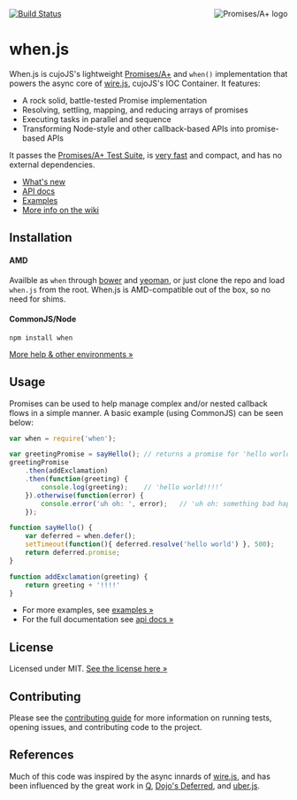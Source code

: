 <a href="http://promises-aplus.github.com/promises-spec"><img src="http://promises-aplus.github.com/promises-spec/assets/logo-small.png" alt="Promises/A+ logo" align="right" /></a>

[![Build Status](https://secure.travis-ci.org/cujojs/when.png)](http://travis-ci.org/cujojs/when) 

# when.js

When.js is cujoJS's lightweight [Promises/A+](http://promises-aplus.github.com/promises-spec) and `when()` implementation that powers the async core of [wire.js](https://github.com/cujojs/wire), cujoJS's IOC Container.  It features:

* A rock solid, battle-tested Promise implementation
* Resolving, settling, mapping, and reducing arrays of promises
* Executing tasks in parallel and sequence
* Transforming Node-style and other callback-based APIs into promise-based APIs

It passes the [Promises/A+ Test Suite](https://github.com/promises-aplus/promises-tests), is [very fast](https://github.com/cujojs/promise-perf-tests#test-results) and compact, and has no external dependencies.

- [What's new](CHANGES.md)
- [API docs](docs/api.md#api)
- [Examples](https://github.com/cujojs/when/wiki/Examples)
- [More info on the wiki](https://github.com/cujojs/when/wiki)

Installation
------------

#### AMD

Availble as `when` through [bower](http://bower.io) and [yeoman](https://github.com/yeoman/yo), or just clone the repo and load `when.js` from the root. When.js is AMD-compatible out of the box, so no need for shims.

#### CommonJS/Node

```
npm install when
```

[More help & other environments &raquo;](docs/installation.md)

Usage
-----

Promises can be used to help manage complex and/or nested callback flows in a simple manner. A basic example (using CommonJS) can be seen below:

```js
var when = require('when');

var greetingPromise = sayHello(); // returns a promise for 'hello world'
greetingPromise
    .then(addExclamation)
    .then(function(greeting) {
        console.log(greeting);    // 'hello world!!!!’
    }).otherwise(function(error) {
        console.error('uh oh: ', error);   // 'uh oh: something bad happened’
    });

function sayHello() {
	var deferred = when.defer();
	setTimeout(function(){ deferred.resolve('hello world') }, 500);
	return deferred.promise;
}

function addExclamation(greeting) {
	return greeting + '!!!!'
}
```

- For more examples, see [examples &raquo;](https://github.com/cujojs/when/wiki/Examples)
- For the full documentation see [api docs &raquo;](docs/api.md#api)

License
-------

Licensed under MIT. [See the license here &raquo;](LICENSE.txt)

Contributing
------------

Please see the [contributing guide](CONTRIBUTING.md) for more information on running tests, opening issues, and contributing code to the project.

References
----------

Much of this code was inspired by the async innards of [wire.js](https://github.com/cujojs/wire), and has been influenced by the great work in [Q](https://github.com/kriskowal/q), [Dojo's Deferred](https://github.com/dojo/dojo), and [uber.js](https://github.com/phiggins42/uber.js).
